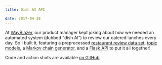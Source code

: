 ```yaml
---
title: Dish AI API

date: 2017-04-18
---
```


At [WayBlazer](https://www.wayblazer.ai/), our product manager kept joking about how we needed an automated system (dubbed "dish AI") to review our catered lunches every day. So I built it, featuring a preprocessed [restaurant review data set](https://www.yelp.com/dataset_challenge), [topic models](https://rstudio-pubs-static.s3.amazonaws.com/79360_850b2a69980c4488b1db95987a24867a.html), a [Markov chain generator](https://en.wikipedia.org/wiki/Markov_chain#Markov_text_generators), and a [Flask API](http://flask.pocoo.org/) to put it all together!

Code and action shots are available [on GitHub](https://github.com/melanietosik/dish-ai).
